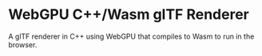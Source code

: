# WebGPU C++/Wasm glTF Renderer

A glTF renderer in C++ using WebGPU that compiles to
Wasm to run in the browser.


